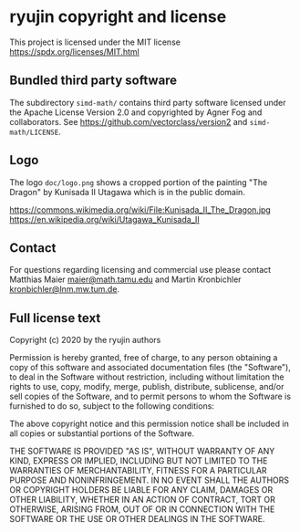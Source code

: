 ryujin copyright and license
============================

This project is licensed under the MIT license
https://spdx.org/licenses/MIT.html


Bundled third party software
----------------------------

The subdirectory `simd-math/` contains third party software licensed under
the Apache License Version 2.0 and copyrighted by Agner Fog and
collaborators. See https://github.com/vectorclass/version2 and
`simd-math/LICENSE`.


Logo
----

The logo `doc/logo.png` shows a cropped portion of the painting "The
Dragon" by Kunisada II Utagawa which is in the public domain.

https://commons.wikimedia.org/wiki/File:Kunisada_II_The_Dragon.jpg
https://en.wikipedia.org/wiki/Utagawa_Kunisada_II


Contact
-------

For questions regarding licensing and commercial use please contact
Matthias Maier <maier@math.tamu.edu> and Martin Kronbichler
<kronbichler@lnm.mw.tum.de>.


Full license text
-----------------

Copyright (c) 2020 by the ryujin authors

Permission is hereby granted, free of charge, to any person obtaining
a copy of this software and associated documentation files (the
"Software"), to deal in the Software without restriction, including
without limitation the rights to use, copy, modify, merge, publish,
distribute, sublicense, and/or sell copies of the Software, and to
permit persons to whom the Software is furnished to do so, subject to
the following conditions:

The above copyright notice and this permission notice shall be
included in all copies or substantial portions of the Software.

THE SOFTWARE IS PROVIDED "AS IS", WITHOUT WARRANTY OF ANY KIND,
EXPRESS OR IMPLIED, INCLUDING BUT NOT LIMITED TO THE WARRANTIES OF
MERCHANTABILITY, FITNESS FOR A PARTICULAR PURPOSE AND NONINFRINGEMENT.
IN NO EVENT SHALL THE AUTHORS OR COPYRIGHT HOLDERS BE LIABLE FOR ANY
CLAIM, DAMAGES OR OTHER LIABILITY, WHETHER IN AN ACTION OF CONTRACT,
TORT OR OTHERWISE, ARISING FROM, OUT OF OR IN CONNECTION WITH THE
SOFTWARE OR THE USE OR OTHER DEALINGS IN THE SOFTWARE.
